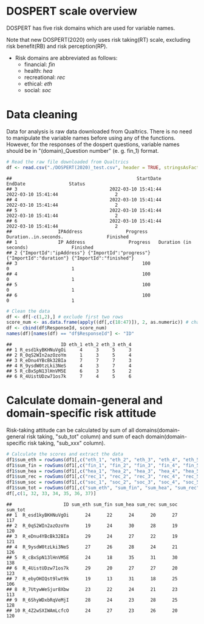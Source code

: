 # DOSPERT scale overview

DOSPERT has five risk domains which are used for variable names. 

Note that new DOSPERT(2020) only uses risk taking(RT) scale, excluding risk benefit(RB) and risk perception(RP). 

- Risk domains are abbreviated as follows:
    + financial: *fin*
    + health: *hea* 
    + recreational: *rec*
    + ethical: *eth*
    + social: *soc*

# Data cleaning
Data for analysis is raw data downloaded from Qualtrics. There is no need to manipulate the variable names before using any of the functions. However, for the responses of the dospert questions, variable names should be in "(domain)_Question number" (e. g. fin_1) format. 




```r
# Read the raw file downloaded from Qualtrics
df <- read.csv("./DOSPERT(2020)_test.csv", header = TRUE, stringsAsFactors=FALSE) 
```

```
##                                              StartDate                                            EndDate                Status
## 3                                  2022-03-10 15:41:44                                2022-03-10 15:41:44                     2
## 4                                  2022-03-10 15:41:44                                2022-03-10 15:41:44                     2
## 5                                  2022-03-10 15:41:44                                2022-03-10 15:41:44                     2
## 6                                  2022-03-10 15:41:44                                2022-03-10 15:41:44                     2
##                 IPAddress                Progress   Duration..in.seconds.                Finished
## 1               IP Address                Progress   Duration (in seconds)                Finished
## 2 {"ImportId":"ipAddress"} {"ImportId":"progress"} {"ImportId":"duration"} {"ImportId":"finished"}
## 3                                              100                       0                       1
## 4                                              100                       0                       1
## 5                                              100                       0                       1
## 6                                              100                       0                       1
```

```r
# Clean the data 
df <- df[-c(1,2),] # exclude first two rows
score_num <- as.data.frame(apply((df[,c(18:47)]), 2, as.numeric)) # change character to numeric
df <- cbind(df$ResponseId, score_num)
names(df)[names(df) == "df$ResponseId"] <- "ID"

```

```
##                  ID eth_1 eth_2 eth_3 eth_4
## 1 R_esd1kyBKHNuVgOi     4     3     5     3
## 2 R_0qS2WIn2azOzoYm     1     3     5     4
## 3 R_eDnu4YBcBk32BIa     7     7     7     3
## 4 R_9ysdW0tzLki3NeS     4     3     7     4
## 5 R_cBxSpN13lHnVM5E     6     3     5     2
## 6 R_4UistUDzw71os7k     7     4     5     6
```

# Calculate domain-general and domain-specific risk attitude
Risk-taking attitude can be calculated by sum of all domains(domain-general risk taking, "sub_tot" column) and sum of each domain(domain-specific risk taking, "sub_xxx" column).

```r
# Calculate the scores and extract the data
df1$sum_eth = rowSums(df1[,c("eth_1", "eth_2", "eth_3", "eth_4", "eth_5", "eth_6")])
df1$sum_fin = rowSums(df1[,c("fin_1", "fin_2", "fin_3", "fin_4", "fin_5", "fin_6")])
df1$sum_hea = rowSums(df1[,c("hea_1", "hea_2", "hea_3", "hea_4", "hea_5", "hea_6")])
df1$sum_rec = rowSums(df1[,c("rec_1", "rec_2", "rec_3", "rec_4", "rec_5", "rec_6")])
df1$sum_soc = rowSums(df1[,c("soc_1", "soc_2", "soc_3", "soc_4", "soc_5", "soc_6")])
df1$sum_tot = rowSums(df1[,c("sum_eth", "sum_fin", "sum_hea", "sum_rec", "sum_soc")])
df[,c(1, 32, 33, 34, 35, 36, 37)]
```


```
##                   ID sum_eth sum_fin sum_hea sum_rec sum_soc sum_tot
## 1  R_esd1kyBKHNuVgOi      24      22      24      20      27     117
## 2  R_0qS2WIn2azOzoYm      19      24      30      28      19     120
## 3  R_eDnu4YBcBk32BIa      29      24      27      22      19     121
## 4  R_9ysdW0tzLki3NeS      27      26      28      24      21     126
## 5  R_cBxSpN13lHnVM5E      24      18      35      31      30     138
## 6  R_4UistUDzw71os7k      29      20      27      27      20     123
## 7  R_ebyOHIQst9lwt9k      19      13      31      18      25     106
## 8  R_7UtywWeSjur8Xbw      23      22      24      21      23     113
## 9  R_6ShyWDxbRqVeMjI      28      24      23      28      25     128
## 10 R_4Z2wSXIWAmLcfcO      24      27      23      26      20     120
```

